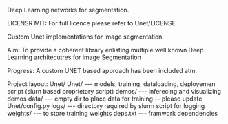 Deep Learning networks for segmentation.

LICENSR MIT:
	For full licence please refer to Unet/LICENSE

Custom Unet implementations for image segmentation.

Aim:
	To provide a coherent library enlisting multiple well known Deep Learning architecutres for image Segmentation

Progress:
	A custom UNET based approach has been included atm.

Project layout:
	Unet/
		Unet/     --- models, training, dataloading, deployemen script (slurn based proprietary script)
		demos/	  --- inferecing and visualizing demos
		data/	  --- empty dir to place data for training -- please update Unet/config.py
		logs/	  --- directory required by slurm script for logging
		weights/  --- to store training weights
		deps.txt  --- framwork dependencies

		